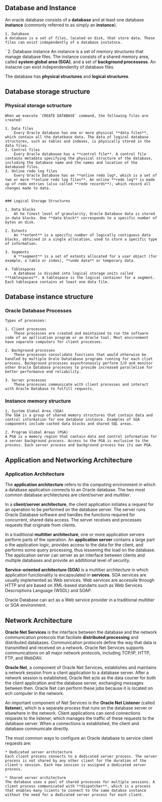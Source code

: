 ## Database and Instance

An oracle database consists of a **database** and at least one database **instance** (commonly referred to as simply an **instance**).

	1. Database
	A database is a set of files, located on disk, that store data. These files can exist independently of a database instatnce.

`	2. Database instance
	An instance is a set of memory structures that manage database files. The instance consists of a shared memory area, called **system global area (SGA)**, and a set of **background processess**. An instacne can exist independendenlty of database files.

	
The database has **physical structures** and **logical structures**.

## Database storage structure

### Physical storage sctructure


	When we execute `CREATE DATABASE` command, the following files are created:

	1. Data files
		Every Oracle database has one or more physical **data files**, which contain all the datatbase data. The data of logical database structures, such as tables and indexes, is physically stored in the data files.	
	2. Control files
		Every Oracle databasee has a **control file**. A control file contains metadata specifying the physical structure of the database, including the database name and the names and location of the databased files.
	3. Online redo log files	
		Every Oracle Database has an **online redo log*, which is a set of two or more **online redo log files**. An online **redo log** is made up of redo entries (also called **redo records**), which record all changes made to data.


	### Logical Storage Structures

	1. Data blocks
		At he finest level of granularity, Oracle Database data is stored in data blocks. One **data block** corresponds to a specific number of bytes on disk.

	2. Extents 
		An **extent** is a specific number of logically contiguous data blocks, obtained in a single allocation, used to store a specific type of information.

	3. Segments 
		A **segment** is a set of extents allocated for a user object (for example, a table or index), **undo data** or temporary data.

	4. Tablespaces
		A database is divided into logical storage units called **tablespaces**. A tablespace is the logical container for a segment. Each tablespace contains at least one data file.


## Database instance structure

### Oracle Database Processes

	Types of processes:

	1. Client processes
		These processes are created and maintained to run the software code of an apllication program or an Oracle tool. Most environment have separate computers for client processes.

	2. Background processes
		These processes consolidate functions that would otherwise be handled by multiple Orale Datatabase programs running for each cliet process. Background processes asynchronously perform I/O and monitor other Oracle Database processes to provide increased parallelism for better performance end reliability.

	3. Server processes
		These processes communicate with client processes and interact with Oracle Database to fulfill requests.

### Instance memory structure

	1. System Global Area (SGA)
	The SGA is a group of shared memory structures that contain data and control information for one database instance. Examples of SGA components include cached data blocks and shared SQL areas.

	2. Program Global Areas (PGA)		
	A PGA is a memory region that contain data and control information for a server background process. Access to the PGA is exclusive to the process. Each server process and background process has its own PGA.


## Application and Networking Architecture

### Application Architecture

The **application architecture** refers to the computing environment in which a database application connects to an Oracle database. The two most common database architectures are *client/server* and *multitier*.

In a **client/server architecture**, the client application initiates a request for an operation to be performed on the database server. The server runs Oracle Database software and handles the functions required for concurrent, shared data access. The server receives and processes requests that originate from clients.

In a traditional **multitier architecture**, one or more application servers perform parts of the operation. An **application server** contains a large part o the application logic, provides access to the data for the client, and performs some query processing, thus lessening the load on the database. The application server can server as an interface between clients and multiple databases and provide an addtitional level of security.

**Service-oriented architecture (SOA)** is a multitier architecture in which application functionality is encapsulated in **services**. SOA services are usually implemented as Web services. Web services are accessile through HTTP and are based on XML-based standarts such as Web Services Descroptions Language (WSDL) and SOAP.

Oracle Database can act as a Web service provider in a traditional multitier or SOA environment.

## Network Architecture

**Oracle Net Services** is the interface between the database and the network communication protocols that faciliate **distributed processing** and distributed databases. Communication protocols define the way that data is transmitted and received on a network. Oracle Net Services supports communications on all major network protocols, including TCP/IP, HTTP, FTP, and WebDAV. 

**Oracle Net**, a component of Oracle Net Services, establishes and maintains a network session from a client application to a database server. After a network session is established, Oracle Net acts as the data courier for both the client application and the database server, exchanging messages between then. Oracle Net can perform these jobs because it is located on ech computer in the network.

An important component of Net Services is the **Oracle Net Listener** (called **listener**), which is a separate process that runs on the database server or elsewhere in the network. Client applications can send connections requests to the listener, which manages the traffic of these requests to the database server. When a connections is established, the client and database communicate directly.

The most common ways to configure an Oracle database to service client requests are:

	* Dedicated server architecture
	Each client process connects to a dedicated server process. The server process is not shared by any other client for the duration of the client's session. Each new session is assigned a dedicated server process. 

	* Shared server architecture
	The database uses a pool of shared processes for multiple sessions. A client process communicated with **dispatcher**, which is a process that enables many lcients to connect to the same databse instance without the need for a dedicated server process for each client.

